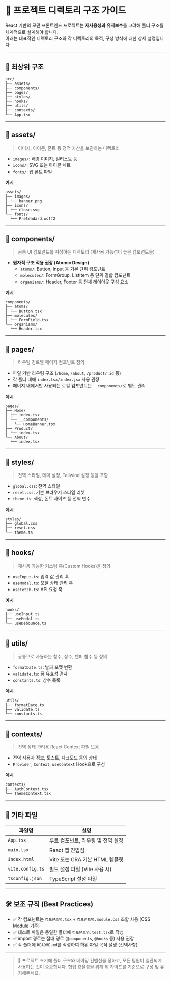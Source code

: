 # 📁 프로젝트 디렉토리 구조 가이드

React 기반의 모던 프론트엔드 프로젝트는 **재사용성과 유지보수**를 고려해 폴더 구조를 체계적으로 설계해야 합니다.  
아래는 대표적인 디렉토리 구조와 각 디렉토리의 목적, 구성 방식에 대한 상세 설명입니다.

---

## 📌 최상위 구조

```
src/ 
├── assets/ 
├── components/ 
├── pages/ 
├── styles/ 
├── hooks/ 
├── utils/ 
├── contexts/ 
└── App.tsx
```


---

## 📂 assets/  
> 이미지, 아이콘, 폰트 등 정적 자산을 보관하는 디렉토리

- `images/`: 배경 이미지, 일러스트 등
- `icons/`: SVG 또는 아이콘 세트
- `fonts/`: 웹 폰트 파일

**예시**
```
assets/ 
├── images/ 
│ └── banner.png 
├── icons/ 
│ └── close.svg 
└── fonts/ 
  └── Pretendard.woff2
```

---

## 📂 components/  
> 공통 UI 컴포넌트를 저장하는 디렉토리 (재사용 가능성이 높은 컴포넌트들)

- **원자적 구조 적용 권장 (Atomic Design)**
  - `atoms/`: Button, Input 등 기본 단위 컴포넌트
  - `molecules/`: FormGroup, ListItem 등 단위 결합 컴포넌트
  - `organisms/`: Header, Footer 등 전체 레이아웃 구성 요소

**예시**
```
components/ 
├── atoms/ 
│ └── Button.tsx 
├── molecules/ 
│ └── FormField.tsx 
└── organisms/ 
  └── Header.tsx
```

---

## 📂 pages/  
> 라우팅 경로별 페이지 컴포넌트 정의

- 파일 기반 라우팅 구조 (`/home`, `/about`, `/product/:id` 등)
- 각 폴더 내에 `index.tsx/index.jsx` 사용 권장
- 페이지 내에서만 사용되는 로컬 컴포넌트는 `__components/`로 별도 관리

**예시**
```
pages/ 
├── Home/ 
│ ├── index.tsx 
│ └── __components/ 
│   └── HomeBanner.tsx 
├── Product/ 
│ └── index.tsx 
└── About/ 
  └── index.tsx
```


---

## 📂 styles/  
> 전역 스타일, 테마 설정, Tailwind 설정 등을 포함

- `global.css`: 전역 스타일
- `reset.css`: 기본 브라우저 스타일 리셋
- `theme.ts`: 색상, 폰트 사이즈 등 전역 변수

**예시**
```
styles/ 
├── global.css 
├── reset.css 
└── theme.ts
```

---

## 📂 hooks/  
> 재사용 가능한 커스텀 훅(Custom Hooks)을 정의

- `useInput.ts`: 입력 값 관리 훅
- `useModal.ts`: 모달 상태 관리 훅
- `useFetch.ts`: API 요청 훅

**예시**
```
hooks/ 
├── useInput.ts 
├── useModal.ts 
└── useDebounce.ts
```

---

## 📂 utils/  
> 공통으로 사용하는 함수, 상수, 헬퍼 함수 등 정의

- `formatDate.ts`: 날짜 포맷 변환
- `validate.ts`: 폼 유효성 검사
- `constants.ts`: 상수 목록

**예시**

```
utils/ 
├── formatDate.ts 
├── validate.ts
└── constants.ts
```

---

## 📂 contexts/  
> 전역 상태 관리용 React Context 파일 모음

- 전역 사용자 정보, 토스트, 다크모드 등의 상태
- `Provider`, `Context`, `useContext` Hook으로 구성

**예시**
```
contexts/ 
├── AuthContext.tsx
└── ThemeContext.tsx
```

---

## 🧩 기타 파일

| 파일명      | 설명 |
|-------------|------|
| `App.tsx`   | 루트 컴포넌트, 라우팅 및 전역 설정 |
| `main.tsx`  | React 앱 진입점 |
| `index.html`| Vite 또는 CRA 기본 HTML 템플릿 |
| `vite.config.ts` | 빌드 설정 파일 (Vite 사용 시) |
| `tsconfig.json`  | TypeScript 설정 파일 |

---

## 🛠️ 보조 규칙 (Best Practices)

- ✅ 각 컴포넌트는 `컴포넌트명.tsx` + `컴포넌트명.module.css` 조합 사용 (CSS Module 기준)
- ✅ 테스트 파일은 동일한 폴더에 `컴포넌트명.test.tsx`로 작성
- ✅ import 경로는 절대 경로 (`@components`, `@hooks` 등) 사용 권장
- ✅ 각 폴더에 `README.md`를 작성하여 하위 파일 목적 설명 (선택사항)

---

> 📌 프로젝트 초기에 폴더 구조와 네이밍 컨벤션을 정하고, 모든 팀원이 일관되게 사용하는 것이 중요합니다.
    협업 효율성을 위해 위 가이드를 기준으로 구성 및 유지해주세요.
